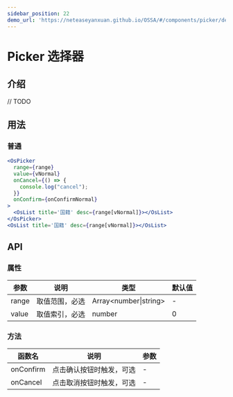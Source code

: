```yaml
---
sidebar_position: 22
demo_url: 'https://neteaseyanxuan.github.io/OSSA/#/components/picker/demo/index'
---
```


# Picker 选择器

## 介绍
// TODO

## 用法
### 普通
```jsx
<OsPicker
  range={range}
  value={vNormal}
  onCancel={() => {
    console.log("cancel");
  }}
  onConfirm={onConfirmNormal}
>
  <OsList title='国籍' desc={range[vNormal]}></OsList>
</OsPicker>
<OsList title='国籍' desc={range[vNormal]}></OsList>
```



## API
### 属性
|参数|说明|类型|默认值|
|------|------|------|------|
|range|取值范围，必选|Array\<number\|string\>|-|
|value|取值索引，必选|number|0|


### 方法
|函数名|说明|参数|
|------|------|------|
|onConfirm|点击确认按钮时触发，可选|-|
|onCancel|点击取消按钮时触发，可选|-|

